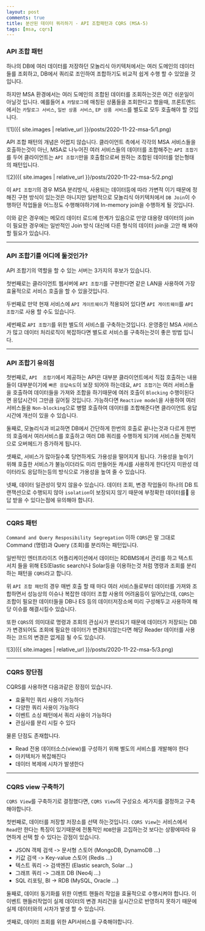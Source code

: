 ```yaml
---
layout: post
comments: true
title: 분산된 데이터 쿼리하기 - API 조합패턴과 CQRS (MSA-5)
tags: [msa, cqrs]
---
```


### API 조합 패턴

하나의 DB에 여러 데이터를 저장하던 모놀리식 아키텍처에서는 여러 도메인의 데이터들를 조회하고, DB에서 쿼리로 조인하여 조합하기도 비교적 쉽게 수행 할 수 있었을 것 입니다.  

하지만 MSA 환경에서는 여러 도메인의 조합된 데이터를 조회하는것은 여간 쉬운일이 아닐것 입니다. 예를들어 `A 카탈로그`에 매칭된 상품들을 조회한다고 했을때, 프론트엔드에서는 `카탈로그 서비스`, `일반 상품 서비스`, `EP 상품 서비스`를 별도로 모두 호출해야 할 것입니다.

![1]({{ site.images | relative_url }}/posts/2020-11-22-msa-5/1.png) 

API 조합 패턴의 개념은 어렵지 않습니다. 클라이언트 측에서 각각의 MSA 서비스들을 호출하는것이 아닌, MSA로 나누어진 여러 서비스들의 데이터를 조합해주는 `API 조합기`를 두어 클라이언트는 `API 조합기`만을 호출함으로써 원하는 조합된 데이터를 얻는형태의 패턴입니다.

![2]({{ site.images | relative_url }}/posts/2020-11-22-msa-5/2.png) 

이 `API 조합기`의 경우 MSA 분리방식, 사용되는 데이터등에 따라 가변적 이기 때문에 정해진 구현 방식이 있는것은 아니지만 일반적으로 모놀리식 아키텍처에서 `DB Join`이 수행하던 작업들을 어느정도 수행해야하기에 In-memory join을 수행하게 될 것입니다.  

이와 같은 경우에는 메모리 데이터 로드에 한계가 있음으로 만양 대용량 데이터의 join이 필요한 경우에는 일반적인 Join 방식 대신에 다른 형식의 데이터 join을 고안 해 봐야 할 필요가 있습니다.  

---

### API 조합기를 어디에 둘것인가?

API 조합기의 역할을 할 수 있는 서버는 3가지의 후보가 있습니다.

첫번째로는 클라이언트 웹서버에 `API 조합기`를 구현한다면 같은 LAN을 사용하여 가장 효율적으로 서비스 호출을 할 수 있을것입니다.

두번째로 만약 현재 서비스에 `API 게이트웨이`가 적용되어 있다면 `API 게이트웨이`를 `API 조합기`로 사용 할 수도 있습니다.  

세번째로 `API 조합기`를 위한 별도의 서비스를 구축하는것입니다. 운영중인 MSA 서비스가 많고 데이터 처리로직이 복잡하다면 별도로 서비스를 구축하는것이 좋은 방법 입니다.

---

### API 조합기 유의점

첫번째로, `API  조합기`에서 제공하는 API은 대부분 클라이언트에서 직접 호출하는 내용들이 대부분이기에 `빠른 응답속도`이 보장 되어야 하는데요, `API 조합기`는 여러 서비스들을 호출하여 데이터들을 가져와 조합을 하기때문에 여러 호출이 `Blocking` 수행이된다면 응답시간이 그만큼 길어질 것입니다. 가능하다면 `Reactive model`을 사용하여 여러 서비스들을 `Non-blocking`으로 병렬 호출하여 데이터를 조합해준다면 클라이언트 응답시간에 개선이 있을 수 있습니다.  

둘째로, 모놀리식과 비교하면 DB에서 간단하게 한번의 호출로 끝나는것과 다르게 한번의 호출에서 여러서비스를 호출하고 여러 DB 쿼리를 수행하게 되기에 서비스들 전체적으로 오버헤드가 증가하게 됩니다.   

셋째로, 서비스가 많아질수록 당연하게도 가용성을 떨어지게 됩니다. 가용성을 높이기 위해 호출한 서비스가 불능이더라도 미리 만들어둔 캐시를 사용하게 한다던지 미완성 데이터라도 응답하는등의 방식으로 가용성을 높여 줄 수 있습니다.

넷째, 데이터 일관성이 맞지 않을수 있습니다. 데이터 조회, 변경 작업들이 하나의 DB 트랜잭션으로 수행되지 않아 `isolation`이 보장되지 않기 때문에 부정확한 데이터를 응답 받을 수 있다는점에 유의해야 합니다.

---

### CQRS 패턴

`Command and Query Resposibility Segregation` 이하 `CQRS`은 말 그대로 Command (명령)과 Query (조회)를 분리하는 패턴입니다.   

일반적인 엔터프라이즈 어플리케이션에서 데이터는 RDBMS에서 관리를 하고 텍스트 서치 들을 위해 ES(Elastic search)나 Solar등을 이용하는것 처럼 명령과 조회를 분리하는 패턴을 `CQRS`라고 합니다.

위 `API 조합 패턴`의 경우 매번 호출 할 때 마다 여러 서비스들로부터 데이터를 가져와 조합하면서 성능상의 이슈나 복잡한 데이터 조합 사용의 어려움등이 일어났는데, `CQRS`는 조합이 필요한 데이터들을 DB나 ES 등의 데이터저장소에 미리 구성해두고 사용하여 해당 이슈를 해결시킬수 있습니다.

또한 `CQRS`의 의미대로 명령과 조회의 관심사가 분리되기 때문에  데이터가 저장되는 DB가 변경되어도 조회에 필요한 데이터가 변경되지않는다면 해당 Reader 데이터를 사용하는 코드의 변경은 없게끔 될 수도 있습니다.

![3]({{ site.images | relative_url }}/posts/2020-11-22-msa-5/3.png) 

---

### CQRS 장단점

CQRS를 사용하면 다음과같은 장점이 있습니다.

- 효율적인 쿼리 사용이 가능하다
- 다양한 쿼리 사용이 가능하다
- 이벤트 소싱 패턴에서 쿼리 사용이 가능하다
- 관심사를 분리 시킬 수 있다

물론 단점도 존재합니다.

- Read 전용 데이터소스(view)를 구성하기 위해 별도의 서비스를 개발해야 한다
- 아키텍처가 복잡해진다
- 데이터 복제에 시차가 발생한다

---

### CQRS view 구축하기

`CQRS View`를 구축하기로 결정했다면, `CQRS View`의 구성요소 세가지를 결정하고 구축해야합니다.

첫번째로, 데이터를 저장할 저장소를 선택 하는것입니다. `CQRS View`는 서비스에서 `Read`만 한다는 특징이 있기때문에 전통적인 `RDB`만을 고집하는것 보다는 상황에따라 유연하게 선택 할 수 있다는 강점이 있습니다.

- JSON 객체 검색 -> 문서형 스토어 (MongoDB, DynamoDB ...)
- 키값 검색 -> Key-value 스토어 (Redis ...)
- 텍스트 쿼리 -> 검색엔진 (Elastic search, Solar ...)
- 그래프 쿼리 -> 그래프 DB (Neo4j ...)
- SQL 리포팅, BI -> RDB (MySQL, Oracle ...)

둘째로, 데이터 동기화를 위한 이벤트 핸들러 작업을 효율적으로 수행시켜야 합니다. 이 이벤트 핸들러작업이 실제 데이터의 변경 처리건을 실시간으로 반영하지 못하기 때문에 실제 데이터와의 시차가 발생 할 수 있습니다.

셋째로, 데이터 조회를 위한 API서비스를 구축해야합니다.

 